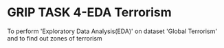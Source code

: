 # GRIP TASK 4-EDA Terrorism
 To perform 'Exploratory Data Analysis(EDA)' on dataset 'Global Terrorism' and to find out zones of terrorism
